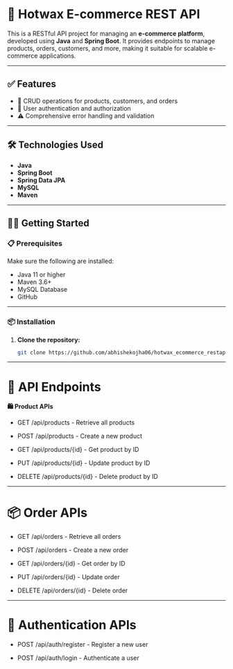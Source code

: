 # 🚀 Hotwax E-commerce REST API

This is a RESTful API project for managing an **e-commerce platform**, developed using **Java** and **Spring Boot**. It provides endpoints to manage products, orders, customers, and more, making it suitable for scalable e-commerce applications.

---

## ✅ Features

- 🔄 CRUD operations for products, customers, and orders  
- 🔐 User authentication and authorization  
- ⚠️ Comprehensive error handling and validation  

---

## 🛠️ Technologies Used

- **Java**
- **Spring Boot**
- **Spring Data JPA**
- **MySQL**
- **Maven**

---

## 🧑‍💻 Getting Started

### 📋 Prerequisites

Make sure the following are installed:

- Java 11 or higher  
- Maven 3.6+  
- MySQL Database  
- GitHub  

---

### 📦 Installation

1. **Clone the repository:**
   ```bash
   git clone https://github.com/abhishekojha06/hotwax_ecommerce_restapi.git
---
# 📡 API Endpoints
**🛍️ Product APIs**

- GET /api/products - Retrieve all products

- POST /api/products - Create a new product

- GET /api/products/{id} - Get product by ID

- PUT /api/products/{id} - Update product by ID

- DELETE /api/products/{id} - Delete product by ID

---

# 📦 Order APIs

- GET /api/orders - Retrieve all orders

- POST /api/orders - Create a new order

- GET /api/orders/{id} - Get order by ID

- PUT /api/orders/{id} - Update order

- DELETE /api/orders/{id} - Delete order

---

# 👤 Authentication APIs

- POST /api/auth/register - Register a new user

- POST /api/auth/login - Authenticate a user
